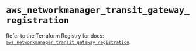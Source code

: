 # `aws_networkmanager_transit_gateway_registration`

Refer to the Terraform Registry for docs: [`aws_networkmanager_transit_gateway_registration`](https://registry.terraform.io/providers/hashicorp/aws/4.54.0/docs/resources/networkmanager_transit_gateway_registration).
